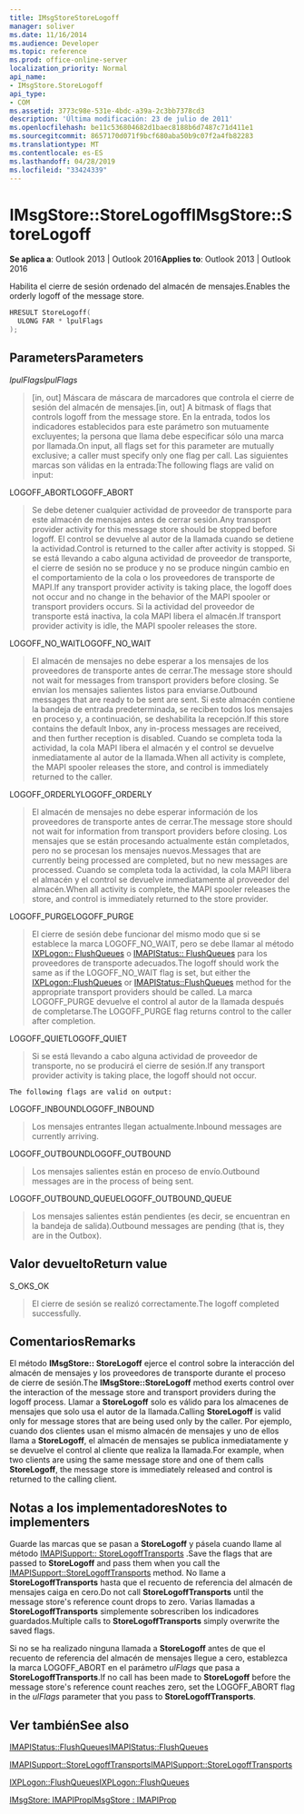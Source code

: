 ```yaml
---
title: IMsgStoreStoreLogoff
manager: soliver
ms.date: 11/16/2014
ms.audience: Developer
ms.topic: reference
ms.prod: office-online-server
localization_priority: Normal
api_name:
- IMsgStore.StoreLogoff
api_type:
- COM
ms.assetid: 3773c98e-531e-4bdc-a39a-2c3bb7378cd3
description: 'Última modificación: 23 de julio de 2011'
ms.openlocfilehash: be11c536804682d1baec8188b6d7487c71d411e1
ms.sourcegitcommit: 8657170d071f9bcf680aba50b9c07f2a4fb82283
ms.translationtype: MT
ms.contentlocale: es-ES
ms.lasthandoff: 04/28/2019
ms.locfileid: "33424339"
---
```

# <a name="imsgstorestorelogoff"></a><span data-ttu-id="7ae60-103">IMsgStore::StoreLogoff</span><span class="sxs-lookup"><span data-stu-id="7ae60-103">IMsgStore::StoreLogoff</span></span>

  
  
<span data-ttu-id="7ae60-104">**Se aplica a**: Outlook 2013 | Outlook 2016</span><span class="sxs-lookup"><span data-stu-id="7ae60-104">**Applies to**: Outlook 2013 | Outlook 2016</span></span> 
  
<span data-ttu-id="7ae60-105">Habilita el cierre de sesión ordenado del almacén de mensajes.</span><span class="sxs-lookup"><span data-stu-id="7ae60-105">Enables the orderly logoff of the message store.</span></span>
  
```cpp
HRESULT StoreLogoff(
  ULONG FAR * lpulFlags
);
```

## <a name="parameters"></a><span data-ttu-id="7ae60-106">Parameters</span><span class="sxs-lookup"><span data-stu-id="7ae60-106">Parameters</span></span>

 <span data-ttu-id="7ae60-107">_lpulFlags_</span><span class="sxs-lookup"><span data-stu-id="7ae60-107">_lpulFlags_</span></span>
  
> <span data-ttu-id="7ae60-108">[in, out] Máscara de máscara de marcadores que controla el cierre de sesión del almacén de mensajes.</span><span class="sxs-lookup"><span data-stu-id="7ae60-108">[in, out] A bitmask of flags that controls logoff from the message store.</span></span> <span data-ttu-id="7ae60-109">En la entrada, todos los indicadores establecidos para este parámetro son mutuamente excluyentes; la persona que llama debe especificar sólo una marca por llamada.</span><span class="sxs-lookup"><span data-stu-id="7ae60-109">On input, all flags set for this parameter are mutually exclusive; a caller must specify only one flag per call.</span></span> <span data-ttu-id="7ae60-110">Las siguientes marcas son válidas en la entrada:</span><span class="sxs-lookup"><span data-stu-id="7ae60-110">The following flags are valid on input:</span></span>
    
<span data-ttu-id="7ae60-111">LOGOFF_ABORT</span><span class="sxs-lookup"><span data-stu-id="7ae60-111">LOGOFF_ABORT</span></span> 
  
> <span data-ttu-id="7ae60-112">Se debe detener cualquier actividad de proveedor de transporte para este almacén de mensajes antes de cerrar sesión.</span><span class="sxs-lookup"><span data-stu-id="7ae60-112">Any transport provider activity for this message store should be stopped before logoff.</span></span> <span data-ttu-id="7ae60-113">El control se devuelve al autor de la llamada cuando se detiene la actividad.</span><span class="sxs-lookup"><span data-stu-id="7ae60-113">Control is returned to the caller after activity is stopped.</span></span> <span data-ttu-id="7ae60-114">Si se está llevando a cabo alguna actividad de proveedor de transporte, el cierre de sesión no se produce y no se produce ningún cambio en el comportamiento de la cola o los proveedores de transporte de MAPI.</span><span class="sxs-lookup"><span data-stu-id="7ae60-114">If any transport provider activity is taking place, the logoff does not occur and no change in the behavior of the MAPI spooler or transport providers occurs.</span></span> <span data-ttu-id="7ae60-115">Si la actividad del proveedor de transporte está inactiva, la cola MAPI libera el almacén.</span><span class="sxs-lookup"><span data-stu-id="7ae60-115">If transport provider activity is idle, the MAPI spooler releases the store.</span></span> 
    
<span data-ttu-id="7ae60-116">LOGOFF_NO_WAIT</span><span class="sxs-lookup"><span data-stu-id="7ae60-116">LOGOFF_NO_WAIT</span></span> 
  
> <span data-ttu-id="7ae60-117">El almacén de mensajes no debe esperar a los mensajes de los proveedores de transporte antes de cerrar.</span><span class="sxs-lookup"><span data-stu-id="7ae60-117">The message store should not wait for messages from transport providers before closing.</span></span> <span data-ttu-id="7ae60-118">Se envían los mensajes salientes listos para enviarse.</span><span class="sxs-lookup"><span data-stu-id="7ae60-118">Outbound messages that are ready to be sent are sent.</span></span> <span data-ttu-id="7ae60-119">Si este almacén contiene la bandeja de entrada predeterminada, se reciben todos los mensajes en proceso y, a continuación, se deshabilita la recepción.</span><span class="sxs-lookup"><span data-stu-id="7ae60-119">If this store contains the default Inbox, any in-process messages are received, and then further reception is disabled.</span></span> <span data-ttu-id="7ae60-120">Cuando se completa toda la actividad, la cola MAPI libera el almacén y el control se devuelve inmediatamente al autor de la llamada.</span><span class="sxs-lookup"><span data-stu-id="7ae60-120">When all activity is complete, the MAPI spooler releases the store, and control is immediately returned to the caller.</span></span> 
    
<span data-ttu-id="7ae60-121">LOGOFF_ORDERLY</span><span class="sxs-lookup"><span data-stu-id="7ae60-121">LOGOFF_ORDERLY</span></span> 
  
> <span data-ttu-id="7ae60-122">El almacén de mensajes no debe esperar información de los proveedores de transporte antes de cerrar.</span><span class="sxs-lookup"><span data-stu-id="7ae60-122">The message store should not wait for information from transport providers before closing.</span></span> <span data-ttu-id="7ae60-123">Los mensajes que se están procesando actualmente están completados, pero no se procesan los mensajes nuevos.</span><span class="sxs-lookup"><span data-stu-id="7ae60-123">Messages that are currently being processed are completed, but no new messages are processed.</span></span> <span data-ttu-id="7ae60-124">Cuando se completa toda la actividad, la cola MAPI libera el almacén y el control se devuelve inmediatamente al proveedor del almacén.</span><span class="sxs-lookup"><span data-stu-id="7ae60-124">When all activity is complete, the MAPI spooler releases the store, and control is immediately returned to the store provider.</span></span> 
    
<span data-ttu-id="7ae60-125">LOGOFF_PURGE</span><span class="sxs-lookup"><span data-stu-id="7ae60-125">LOGOFF_PURGE</span></span> 
  
> <span data-ttu-id="7ae60-126">El cierre de sesión debe funcionar del mismo modo que si se establece la marca LOGOFF_NO_WAIT, pero se debe llamar al método [IXPLogon:: FlushQueues](ixplogon-flushqueues.md) o [IMAPIStatus:: FlushQueues](imapistatus-flushqueues.md) para los proveedores de transporte adecuados.</span><span class="sxs-lookup"><span data-stu-id="7ae60-126">The logoff should work the same as if the LOGOFF_NO_WAIT flag is set, but either the [IXPLogon::FlushQueues](ixplogon-flushqueues.md) or [IMAPIStatus::FlushQueues](imapistatus-flushqueues.md) method for the appropriate transport providers should be called.</span></span> <span data-ttu-id="7ae60-127">La marca LOGOFF_PURGE devuelve el control al autor de la llamada después de completarse.</span><span class="sxs-lookup"><span data-stu-id="7ae60-127">The LOGOFF_PURGE flag returns control to the caller after completion.</span></span> 
    
<span data-ttu-id="7ae60-128">LOGOFF_QUIET</span><span class="sxs-lookup"><span data-stu-id="7ae60-128">LOGOFF_QUIET</span></span> 
  
> <span data-ttu-id="7ae60-129">Si se está llevando a cabo alguna actividad de proveedor de transporte, no se producirá el cierre de sesión.</span><span class="sxs-lookup"><span data-stu-id="7ae60-129">If any transport provider activity is taking place, the logoff should not occur.</span></span>
    
    The following flags are valid on output:
    
<span data-ttu-id="7ae60-130">LOGOFF_INBOUND</span><span class="sxs-lookup"><span data-stu-id="7ae60-130">LOGOFF_INBOUND</span></span> 
  
> <span data-ttu-id="7ae60-131">Los mensajes entrantes llegan actualmente.</span><span class="sxs-lookup"><span data-stu-id="7ae60-131">Inbound messages are currently arriving.</span></span>
    
<span data-ttu-id="7ae60-132">LOGOFF_OUTBOUND</span><span class="sxs-lookup"><span data-stu-id="7ae60-132">LOGOFF_OUTBOUND</span></span> 
  
> <span data-ttu-id="7ae60-133">Los mensajes salientes están en proceso de envío.</span><span class="sxs-lookup"><span data-stu-id="7ae60-133">Outbound messages are in the process of being sent.</span></span>
    
<span data-ttu-id="7ae60-134">LOGOFF_OUTBOUND_QUEUE</span><span class="sxs-lookup"><span data-stu-id="7ae60-134">LOGOFF_OUTBOUND_QUEUE</span></span> 
  
> <span data-ttu-id="7ae60-135">Los mensajes salientes están pendientes (es decir, se encuentran en la bandeja de salida).</span><span class="sxs-lookup"><span data-stu-id="7ae60-135">Outbound messages are pending (that is, they are in the Outbox).</span></span>
    
## <a name="return-value"></a><span data-ttu-id="7ae60-136">Valor devuelto</span><span class="sxs-lookup"><span data-stu-id="7ae60-136">Return value</span></span>

<span data-ttu-id="7ae60-137">S_OK</span><span class="sxs-lookup"><span data-stu-id="7ae60-137">S_OK</span></span> 
  
> <span data-ttu-id="7ae60-138">El cierre de sesión se realizó correctamente.</span><span class="sxs-lookup"><span data-stu-id="7ae60-138">The logoff completed successfully.</span></span>
    
## <a name="remarks"></a><span data-ttu-id="7ae60-139">Comentarios</span><span class="sxs-lookup"><span data-stu-id="7ae60-139">Remarks</span></span>

<span data-ttu-id="7ae60-140">El método **IMsgStore:: StoreLogoff** ejerce el control sobre la interacción del almacén de mensajes y los proveedores de transporte durante el proceso de cierre de sesión.</span><span class="sxs-lookup"><span data-stu-id="7ae60-140">The **IMsgStore::StoreLogoff** method exerts control over the interaction of the message store and transport providers during the logoff process.</span></span> <span data-ttu-id="7ae60-141">Llamar a **StoreLogoff** solo es válido para los almacenes de mensajes que solo usa el autor de la llamada.</span><span class="sxs-lookup"><span data-stu-id="7ae60-141">Calling **StoreLogoff** is valid only for message stores that are being used only by the caller.</span></span> <span data-ttu-id="7ae60-142">Por ejemplo, cuando dos clientes usan el mismo almacén de mensajes y uno de ellos llama a **StoreLogoff**, el almacén de mensajes se publica inmediatamente y se devuelve el control al cliente que realiza la llamada.</span><span class="sxs-lookup"><span data-stu-id="7ae60-142">For example, when two clients are using the same message store and one of them calls **StoreLogoff**, the message store is immediately released and control is returned to the calling client.</span></span>
  
## <a name="notes-to-implementers"></a><span data-ttu-id="7ae60-143">Notas a los implementadores</span><span class="sxs-lookup"><span data-stu-id="7ae60-143">Notes to implementers</span></span>

<span data-ttu-id="7ae60-144">Guarde las marcas que se pasan a **StoreLogoff** y pásela cuando llame al método [IMAPISupport:: StoreLogoffTransports](imapisupport-storelogofftransports.md) .</span><span class="sxs-lookup"><span data-stu-id="7ae60-144">Save the flags that are passed to **StoreLogoff** and pass them when you call the [IMAPISupport::StoreLogoffTransports](imapisupport-storelogofftransports.md) method.</span></span> <span data-ttu-id="7ae60-145">No llame a **StoreLogoffTransports** hasta que el recuento de referencia del almacén de mensajes caiga en cero.</span><span class="sxs-lookup"><span data-stu-id="7ae60-145">Do not call **StoreLogoffTransports** until the message store's reference count drops to zero.</span></span> <span data-ttu-id="7ae60-146">Varias llamadas a **StoreLogoffTransports** simplemente sobrescriben los indicadores guardados.</span><span class="sxs-lookup"><span data-stu-id="7ae60-146">Multiple calls to **StoreLogoffTransports** simply overwrite the saved flags.</span></span> 
  
<span data-ttu-id="7ae60-147">Si no se ha realizado ninguna llamada a **StoreLogoff** antes de que el recuento de referencia del almacén de mensajes llegue a cero, establezca la marca LOGOFF_ABORT en el parámetro _ulFlags_ que pasa a **StoreLogoffTransports**.</span><span class="sxs-lookup"><span data-stu-id="7ae60-147">If no call has been made to **StoreLogoff** before the message store's reference count reaches zero, set the LOGOFF_ABORT flag in the  _ulFlags_ parameter that you pass to **StoreLogoffTransports**.</span></span>
  
## <a name="see-also"></a><span data-ttu-id="7ae60-148">Ver también</span><span class="sxs-lookup"><span data-stu-id="7ae60-148">See also</span></span>



[<span data-ttu-id="7ae60-149">IMAPIStatus::FlushQueues</span><span class="sxs-lookup"><span data-stu-id="7ae60-149">IMAPIStatus::FlushQueues</span></span>](imapistatus-flushqueues.md)
  
[<span data-ttu-id="7ae60-150">IMAPISupport::StoreLogoffTransports</span><span class="sxs-lookup"><span data-stu-id="7ae60-150">IMAPISupport::StoreLogoffTransports</span></span>](imapisupport-storelogofftransports.md)
  
[<span data-ttu-id="7ae60-151">IXPLogon::FlushQueues</span><span class="sxs-lookup"><span data-stu-id="7ae60-151">IXPLogon::FlushQueues</span></span>](ixplogon-flushqueues.md)
  
[<span data-ttu-id="7ae60-152">IMsgStore: IMAPIProp</span><span class="sxs-lookup"><span data-stu-id="7ae60-152">IMsgStore : IMAPIProp</span></span>](imsgstoreimapiprop.md)

